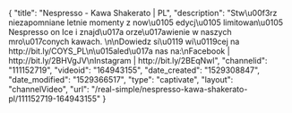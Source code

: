{
    "title": "Nespresso - Kawa Shakerato | PL",
    "description": "Stw\u00f3rz niezapomniane letnie momenty z now\u0105 edycj\u0105 limitowan\u0105 Nespresso on Ice i znajd\u017a orze\u017awienie w naszych mro\u017conych kawach. \n\nDowiedz si\u0119 wi\u0119cej na http:\/\/bit.ly\/COYS_PL\n\u015aled\u017a nas na:\nFacebook | http:\/\/bit.ly\/2BHVgJV\nInstagram | http:\/\/bit.ly\/2BEqNwl",
    "channelid": "111152719",
    "videoid": "164943155",
    "date_created": "1529308847",
    "date_modified": "1529366517",
    "type": "captivate",
    "layout": "channelVideo",
    "url": "\/real-simple\/nespresso-kawa-shakerato-pl\/111152719-164943155"
}
